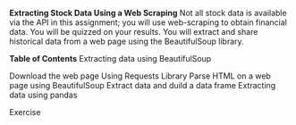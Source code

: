 **Extracting Stock Data Using a Web Scraping**
Not all stock data is available via the API in this assignment; you will use web-scraping to obtain financial data. You will be quizzed on your results.
You will extract and share historical data from a web page using the BeautifulSoup library.

**Table of Contents**
Extracting data using BeautifulSoup

Download the web page Using Requests Library
Parse HTML on a web page using BeautifulSoup
Extract data and duild a data frame
Extracting data using pandas

Exercise
